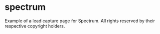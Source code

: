 # spectrum
Example of a lead capture page for Spectrum. All rights reserved by their respective copyright holders. 
